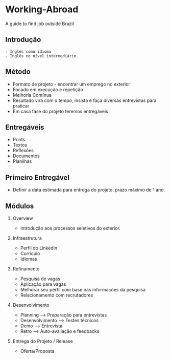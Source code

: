 # Working-Abroad
A guide to find job outside Brazil

## Introdução

    - Inglês como idioma
    - Inglês no nível intermediário.

## Método

- Formato de projeto - encontrar um emprego no exterior
- Focado em execução e repetição
- Melhoría Contínua
- Resultado virá com o tempo, insista e faça diversas entrevistas para praticar
- Em casa fase do projeto teremos entregáveis

## Entregáveis

- Prints
- Textos
- Reflexões
- Documentos
- Planilhas

## Primeiro Entregável

- Definir a data estimada para entrega do projeto: prazo máximo de 1 ano.

## Módulos

1. Overview
    - Introdução aos processos seletivos do exterior.

2. Infraestrutura
    - Perfil do LinkedIn
    - Currículo
    - Idiomas

3. Refinamento
    - Pesquisa de vagas
    - Aplicação para vagas
    - Melhorar seu perfil com base nas informações da pesquisa
    - Relacionamento com recrutadores

4. Desenvolvimento
    - Planning --> Preparação para entrevistas
    - Desenvolvimento --> Testes técnicos
    - Demo --> Entrevista
    - Retro --> Auto-avaliação e feedbacks

5. Entrega do Projeto / Release
    - Oferta/Proposta


